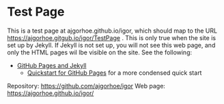 
# Test Page 

This is a test page at ajgorhoe.github.io/igor, which should map to the URL https://ajgorhoe.gitgub.io/igor/TestPage . This is only true when the site is set up by Jekyll. If Jekyll is not set up, you will not see this web page, and only the HTML pages wil lbe visible on the site. See the following:

* [GitHub Pages and Jekyll](https://docs.github.com/en/pages/setting-up-a-github-pages-site-with-jekyll/about-github-pages-and-jekyll)
  * [Quickstart for GitHub Pages](https://docs.github.com/en/pages/quickstart) for a more condensed quick start

Repository: https://github.com/ajgorhoe/igor
Web page: https://ajgorhoe.github.io/igor/

